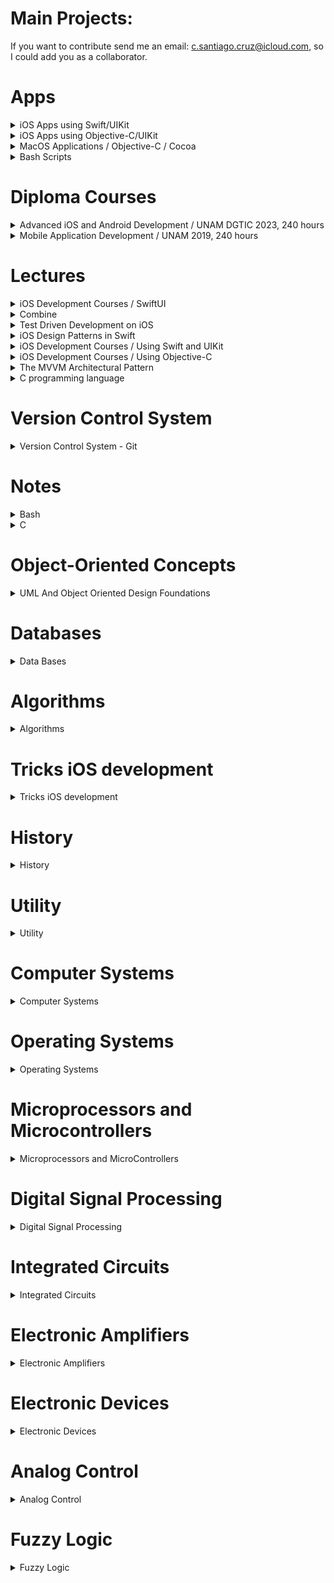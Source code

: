 # Main Projects:

If you want to contribute send me an email: c.santiago.cruz@icloud.com, so I could add you as a collaborator.

# Apps

<details><summary>iOS Apps using Swift/UIKit</summary>
<p>

* List of apps I developed during diploma course and self-study time.

1. [x] [Photorama](https://github.com/c4arl0s/Photorama-App-Presentation#photorama-app). It makes a web service request to get photos.
2. [x] [Restaurant](https://github.com/c4arl0s/Restaurant-App-Presentation#restaurant-app). Interactive restaurant menu that displays offerings, adds orders and sent order request.
3. [x] [List](https://github.com/c4arl0s/List-App-Presentation#guided-project-list-todolistapp). Display, add, delete and save a list of tasks.
4. [x] [Homepwner](https://github.com/c4arl0s/Homepwner-App-Presentation#homepwner-app) It keeps an inventory of all your possessions. It saves name, serial#, value and a picture.
5. [x] [Hotel Manzana](https://github.com/c4arl0s/Hotel-Manzana-App-Presentation#hotel-manzana-app). This app allows you to register guests when they arrive.
6. [x] [Personality Quiz](https://github.com/c4arl0s/Personality-Quiz-Presentation#personality-quiz). This app is a silly game that is going to reflect part of your personality.
7. [x] [Apple Pie (iPad)](https://github.com/c4arl0s/Apple-Pie-App-Presentation#apple-pie-app). Word guessing game.
8. [x] [WorldTrotter](https://github.com/c4arl0s/WorldTrotter-App-Presentation#beginning-of-worldtrotter-app). This app converts values between degrees Fahrenheit and degrees Celsius.
9. [x] [TouchTracker](https://github.com/c4arl0s/Touchtracker-App-Presentation#beginning-of-touchtracker-app). An app that lets the user draw lines by touching the screen 
10. [ ] [Chronolist](https://github.com/c4arl0s/ChronoList-Presentation). List of tasks or activities placed in chronological order.
11. [ ] [SteriflowApp](https://github.com/c4arl0s/ProductViewControllerForSteriflowApp#steriflowapp). Project that shows a catalog of Steriflow products.
12. [x] [Calculator (UI only, iPhone)](https://github.com/c4arl0s/Calculator-UI-Presentation#lab-calculator---content). User interface that shows you the power of Autolayout.
13. [x] [Calculator (UI + operations, iPhone and iPad)](https://github.com/c4arl0s/Practice-One-Calculator.git). Calculator that computes basic operations, +, -, \*, /

Frameworks used: UIKit, CoreData, CoreGraphics, CoreLocation, CoreMotion, MapKit, AVFoundation, QuartzCore, SafariServices, SceneKit, Speech, ARKit.
iOS Design Patterns used: MVC, Singleton, delegation, Observer, Target-Action, 

</p>
</details>

<details><summary>iOS Apps using Objective-C/UIKit</summary>
<p>

* List of apps I developed during self-study time:

11. [x] [Hypnosister (iPhone, using MRC)](https://github.com/c4arl0s/Hypnosister-ObjectiveC-Presentation#hypnosister-app---objective-c). Change and move concentric circles color with shake motion detection.
12. [x] [Homepwner (iPhone, using MRC)](https://github.com/c4arl0s/Homepwner-ObjectiveC-Presentation#homepwner-app---objective-c). It keeps an inventory of all your possessions.
13. [x] [TouchTracker (iPhone, using MRC)](https://github.com/c4arl0s/Touchtracker-ObjectiveC-Presentation#touchtracker-app---objective-c). This application lets the user draw lines by dragging across the view.
14. [x] [Nerdfeed (iPad, using MRC)](https://github.com/c4arl0s/Nerdfeed-ObjectiveC-Presentation#nerdfeed-app---objective-c). It reads the RSS feed from the Apple newsroom web service.
15. [x] [Basic MediaPlayer App (iPhone, using MRC)](https://github.com/c4arl0s/MediaPlayer-ObjectiveC-Presentation#media-playback---objective-c). Simple user interface to display a movie or video and audio.

* Frameworks used: UIKit, CoreData. 

</p>
</details>

<details><summary>MacOS Applications / Objective-C / Cocoa</summary>
<p>

* List of MacOS apps I developed during self-study time:

1. [x] [TahDoole Desktop App](https://github.com/c4arl0s/TahDoodle-Desktop-Cocoa-ObjectiveC-Presentation#tahdoole-desktop---cocoa--objective-c). Simple to-do list application that stores its data as a property list.
2. [ ] [Cocoa Server App](https://github.com/c4arl0s/Cocoa-Server-App-Presentation#cocoaserver-app---objective-c). It creates a server to broadcast its presence and advertise its service on a local area network.

* Frameworks used: 

</p>
</details>

<details><summary>Bash Scripts</summary>
<p>

* List of bash scripts I wrote to speed up my developments

1. [x] [create-table-of-contents.sh: Create a table of contents given a txt file](https://github.com/c4arl0s/create-table-of-contents)
2. [x] [git-add-ui.sh: It uses a dialog box to add modified and untracked files to the staged area](https://github.com/c4arl0s/git-add-user-interface-script#git-add-user-interface-script)
3. [x] [git-add-with-filter-ui.sh: It uses a dialog box to add modified and untracked files with a filter to the staged area](https://github.com/c4arl0s/git-add-with-filter-ui#git-add-with-filter-ui)
4. [x] [git-restore-ui.sh: It uses a dialog box to restore files that are located in staged area](https://github.com/c4arl0s/git-restore-user-interface-script#git-restore-user-interface-script)
5. [x] [git-restore-with-filter-ui.sh: It uses a dialog box to restore files using a filter that are located in staged area](https://github.com/c4arl0s/git-restore-with-filter-ui)
6. [x] [git-status-with-filter.sh: It shows you status files selected by extension](https://github.com/c4arl0s/git-status-with-filter?tab=readme-ov-file#git-status-with-filter)
7. [x] [git-diff-with-filter.sh: It shows you files differences selected by extension](https://github.com/c4arl0s/git-diff-with-filter?tab=readme-ov-file#git-diff-with-filter)
8. [x] [trad3.sh: It was created back in my student days to retrieve english/spanish words](https://github.com/c4arl0s/DictEnEsScript)
9. [x] [add3.sh: included in trad3.sh repository](https://github.com/c4arl0s/DictEnEsScript)
10. [x] [rmDotDSStoreScript.sh: Remove .DS_Store files recursively](https://github.com/c4arl0s/rm-dot-DS_Store-files-recursively)
11. [x] [verifyStatus.sh: It was created to remember me if a repository has changes or files are untracked](https://github.com/c4arl0s/verify-status-of-current-repositories)
12. [x] [extractImagesFromPdfFiles.sh: Extract Images from a pdf file recursively](https://github.com/c4arl0s/extract-images-from-pdf-files)
13. [x] [renameAllFiles.sh: rename all files and directories in the current directory recursively](https://github.com/c4arl0s/rename-files)

</p>
</details>

# Diploma Courses

<details><summary>Advanced iOS and Android Development / UNAM DGTIC 2023, 240 hours</summary>
<p>

* Diploma Course at [DGTIC UNAM (Web Conference)](https://docencia.tic.unam.mx/diplomado-en-dispositivos-moviles), 2023 

1. [x] [Advanced iOS and Android Development - UNAM DGTIC 2023, 240 hours](https://github.com/c4arl0s/Advanced-iOS-and-Android-Development-Diploma-Course)

</p>
</details>

<details><summary>Mobile Application Development / UNAM 2019, 240 hours</summary>
<p>

* Diploma Course at [iOS Development Lab, UNAM](http://ioslab.ingenieria.unam.mx/diplomado.html) 2nd Generation, 2019.

1. [x] [Mobile Application Development - UNAM 2019, 240 hours](https://github.com/c4arl0s/AppDevelopmentWithSwift#appdevelopmentwithswift) 

</p>
</details>

# Lectures

<details><summary>iOS Development Courses / SwiftUI</summary>
<p>

1. [ ] [Introducing SwiftUI](https://github.com/c4arl0s/IntroducingSwiftUI#introducing-swiftui)

</p>
</details>


<details><summary>Combine</summary>

<p>

1. [ ] [Combine Asynchronous Programming with Swift](https://github.com/c4arl0s/CombineAsynchronousProgrammingWithSwift#combine-asynchronous-programming-with-swift---content)

</p>
</details>

<details><summary>Test Driven Development on iOS</summary>
<p>

1. [ ] [iOS Code Testing](https://github.com/c4arl0s/iOS-Code-Testing#ios-code-testing)
2. [ ] [Pro iOS Testing](https://github.com/c4arl0s/Pro-iOS-Testing#pro-ios-testing)

</p>
</details>

<details><summary>iOS Design Patterns in Swift</summary>
<p>

1. [ ] [Pro Design Patterns in Swift](https://github.com/c4arl0s/Pro-Design-Patterns-in-Swift)

</p>
</details>

<details><summary>iOS Development Courses / Using Swift and UIKit</summary>
<p>

* List of courses I took to improve my knowledge and skills about iOS Development through a couple of years.

1. [x] [iOS Programming with Swift](https://github.com/c4arl0s/iOSProgramming_BasicSwift#iosprogramming_basicswift) (BNR course provided by iOS instructors to improve skills)
2. [x] [Practical Autolayout](https://github.com/c4arl0s/PracticalAutoLayoutXcode8#practical-autolayout---xcode-8) (Interesting book about how to demystify Autolayout)
3. [x] [Learn to Code in Swift](https://github.com/c4arl0s/LearnToCodeInSwift4#learn-to-code-in-swift-4---content) (Interesting way to teach Swift using iOS projects created by the author, It is a must)
4. [x] [Apple iOS Swift Unit Testing](https://github.com/c4arl0s/LearnAppleiOSSwiftUnitTesting#learn-apple-ios-swift-unit-testing---content) (First approach)
5. [ ] [Building AR Apps with Xcode](https://github.com/c4arl0s/App-Development-With-Swift?tab=readme-ov-file#4-building-ar-apps-with-xcode)
6. [x] [Generics](https://github.com/c4arl0s/22GenericsInTheRealWorld#22-generics-in-the-real-world---content) (Important chapter provided by Learn to Code in Swift book)
7. [ ] [Swift Style](https://github.com/c4arl0s/SwiftStyle#swift-style---content) (Summary of recommendations about how to write Swift style code)
8. [x] [CoreGraphics](https://github.com/c4arl0s/AppDevelopmentWithSwiftGeneralIndex#8-core-graphics)
9. [x] [Protocols](https://github.com/c4arl0s/Swift-Protocols#swift-protocols---content) Importan information from Swift documentation.

* Frameworks used: UIKit, CoreData, ARKit, CoreGraphics, CoreLocation, CoreMotion, MapKit, AVFoundation, QuartzCore, SafariServices, SceneKit, Speech. 
</p>
</details>

<details><summary>iOS Development Courses / Using Objective-C</summary>
<p>

* iOS Development Courses using Objective-C during self-study time.

1. [x] [iOS Programming (Objective-C Using MRC)](https://github.com/c4arl0s/iOSProgramming_AdvancedObjectiveC#iosprogrammingNotesC Programming (Using ARC)](https://github.com/c4arl0s/iOSProgramming_BasicObjectiveC#iosprogramming_basicobjectivec) 
3. [ ] [Beginning Xcode](https://github.com/c4arl0s/BeginningXcodeContentIndex#beginning-xcode)
4. [ ] [Using Speech Framework](https://github.com/c4arl0s/RecognizingSpeechInLiveAudio#recognizingspeechinliveaudio)
5. [ ] [Grand Central Dispatch](https://github.com/c4arl0s/15GrandCentralDispatchBackgroundProcessingAndYou#15-grand-central-dispatch-background-processing-and-you---content)
6. [x] [Frameworks, Libraries and Targets](https://github.com/c4arl0s/9FrameworksLibrariesAndTargets#frameworks-libraries-and-targets---content)

* Frameworks used: UIKit, CoreData, CoreLocation, UIAccelerometer (deprecate), AVFoundation, Speech.

</p>
</details>

<details><summary>The MVVM Architectural Pattern</summary>
<p>

1. [x] [The Model-View-ViewModel Architectural Pattern](https://github.com/c4arl0s/3-The-MVVM-Architectural-Pattern#--the-model-view-viewmodel-architectural-pattern)
2. [ ] [MVVM](https://github.com/c4arl0s/MVVM#mvvm---content)

</p>
</details>

<details><summary>C programming language</summary>
<p>

1. [x] [Understanding And Using C Pointers](https://github.com/c4arl0s/UnderstandingAndUsingCPointers#understandingandusingcpointers)  
2. [x] [Representing and Manipulating Information with C](https://github.com/c4arl0s/2RepresentingAndManipulatingInformation#2-representing-and-manipulating-information---content)
3. [x] [Optimizing Program Performance with C](https://github.com/c4arl0s/ComputerSystemsAProgrammersPerspectiveContentIndex#5-optimizing-program-performance)
2. [x] [Learn C on The Mac For OSX and iOS](https://github.com/c4arl0s/Learn_C_onTheMacForOSXandiOS#learn_c_onthemacforosxandios) 
4. [ ] [Numerical Analysis With C Programming Language](https://github.com/c4arl0s/NumericalAnalysisWithCProgrammingLanguage#numerical-analysis-with-c-programming-language---content)

</p>
</details>

# Version Control System

<details><summary>Version Control System - Git</summary>
<p>

1. [x] [Version Control Git (Notes)](https://github.com/c4arl0s/RysGitTutorial#rys-git-tutorial)
2. [x] [Summary git commands](https://github.com/c4arl0s/Summary-git-commands#summary-git-commands)

</p>
</details>

# Notes

<details><summary>Bash</summary>
<p>

1. [x] [Bash Cheat Sheet](https://github.com/c4arl0s/BashCheatSheet#bashcheatsheet)
2. [x] [if statement](https://github.com/c4arl0s/if#snippets-for-if-sentence) 
3. [x] [while loop](https://github.com/c4arl0s/while)
4. [x] [for loop](https://github.com/c4arl0s/for)
4. [x] [grep](https://github.com/c4arl0s/grep)
5. [x] [sed](https://github.com/c4arl0s/sed)
6. [x] [tr](https://github.com/c4arl0s/tr)
7. [x] [let](https://github.com/c4arl0s/let)
8. [x] [cut](https://github.com/c4arl0s/cut)
9. [x] [find](https://github.com/c4arl0s/find)
10. [x] [sort](https://github.com/c4arl0s/sort?tab=readme-ov-file#sort)
11. [x] [getopts](https://github.com/c4arl0s/getopts?tab=readme-ov-file#getopts12. [x] [set](https://github.com/c4arl0s/Set?tab=readme-ov-file#set)

</p>
</details>

<details><summary>C</summary>
<p>

* C programs:

1. [x] [search-price.c: It search a price of an item over a text file]()  
2. [x] [fibonacci.c: it calculates first 20 numbers of fibonacci series]()
3. [x] [c-to-f.c: It converts centigrades units to Farenheit units]()
2. [x] [diodo.c: It calculates phase angle, Power Electronics]() 
3. [x] [pparallel.c: Data adquisition project, using an old HP Pavilion Desktop computer]()
3. [x] [Programming in C: List of c programs that I created in the old days](https://github.com/c4arl0s/ProgrammingInC#programming-in-c)

</p>
</details>

# Object-Oriented Concepts

<details><summary>UML And Object Oriented Design Foundations</summary>
<p>

* UML And Object Oriented Design Foundations:

1. [ ] [UML And Object Oriented Design Foundations](https://github.com/c4arl0s/UML-And-Object-Oriented-Design-Foundations-Presentation#uml-and-object-oriented-design-foundations---content)

</p>
</details>

# Databases

<details><summary>Data Bases</summary>
<p>

* Data Bases:

Lectures, code and documentation about data bases.

1. [x] [SQLite For Mobil Apps Simplified](https://github.com/c4arl0s/SQLiteForMobileAppsSimplified#sqlite3_notes) 
2. [ ] [Designing Data Intensive Applications](https://github.com/c4arl0s/DesigningDataIntensiveApplications#designing-data-intensive-applications) 
3. [x] [Introducing SQLite for Mobile Developers](https://github.com/c4arl0s/SQLiteForMobilDevelopers#sqliteformobildevelopers) 

</p>
</details>

# Algorithms

<details><summary>Algorithms</summary>
<p>

* Algorithms:

1. [x] [Algorithms and Data Structures in Swift](https://github.com/c4arl0s/AlgorithmsAndDataStructuresInSwift#ilgorithms-and-data-structures-in-swift) 
     - [x] [Basic Sorting](https://github.com/c4arl0s/7BasicSortingAADSSwift#7-basic-sorting)
         - [x] [Selection Sort](https://github.com/c4arl0s/7BasicSortingAADSSwift#-selection-sort)
         - [x] [Insertion Sort](https://github.com/c4arl0s/7BasicSortingAADSSwift#-insertion-sort)
         - [x] [Bubble Sort](https://github.com/c4arl0s/7BasicSortingAADSSwift#-bubble-sort)
     - [x] [Advanced Sorting](https://github.com/c4arl0s/8AdvanceSortingAADSSwift#8-advance-sorting)
         - [x] [Merge Sort](https://github.com/c4arl0s/8AdvanceSortingAADSSwift#1-the-merge-sort)
         - [x] [Quick Sort](https://github.com/c4arl0s/8AdvanceSortingAADSSwift#2-quicksort)
2. [x] [Algorithms and Data Structures in Objective-C](https://github.com/c4arl0s/AlgorithmsAndDataStructuresInObjectiveC#algorithms-and-data-structures-in-objective-c) 
     - [x] [Basic Sorting](https://github.com/c4arl0s/7BasicSortingInObjectiveC#7-basic-sorting-in-objective-c)
         - [x] [Selection Sort](https://github.com/c4arl0s/7BasicSortingInObjectiveC#1-selection-sort)
         - [x] [Insertion Sort](https://github.com/c4arl0s/7BasicSortingInObjectiveC#2-insertion-sort)
         - [x] [Bubble Sort](https://github.com/c4arl0s/7BasicSortingInObjectiveC#4-bubble-sort)
     - [x] [Advanced Sorting](https://github.com/c4arl0s/8AdvanceSortingInObjectiveC#8-advance-sorting-in-objective-c)
         - [x] [Merge Sort](https://github.com/c4arl0s/8AdvanceSortingInObjectiveC#1-the-merge-sort)
         - [x] [Quick Sort](https://github.com/c4arl0s/8AdvanceSortingInObjectiveC#2-quicksort)
5. [ ] Graph Algorithms
     - [ ] Sequential Graph Algorithms
     - [ ] Parallel Graph Algorithms
     - [ ] Distributed Graph Algorithms 

* Frameworks used: QuartzCore. 

</p>
</details>

# Tricks iOS development

<details><summary>Tricks iOS development</summary>
<p>

* Tricks iOS development:

1. [shortcuts](https://github.com/c4arl0s/Xcode#3-keyboard-shorcuts)
2. [Building and running wirelessly](https://github.com/c4arl0s/BuildingRunningAndDebuggingAnApp#3-building-and-running-wirelessly)

</p>
</details>

# History

<details><summary>History</summary>
<p>

* History:

<img width="1301" alt="Screen Shot 2022-04-10 at 11 56 10 a m" src="https://user-images.githubusercontent.com/24994818/162630747-5912c40d-5167-4fb1-ac42-8a7b49ddadb6.png">

</p>
</details>

# Utility

<details><summary>Utility</summary>
<p>

* Utility:

2. [x] [VIM](https://github.com/c4arl0s/VIM#vim) 
3. [ ] [Regular Expresions](https://github.com/c4arl0s/RegularExpressions#regular-expression---content) 
4. [ ] [English Language](https://github.com/c4arl0s/OxfordGuideToEnglishGrammar#oxford-guide-to-english-grammar---content)
5. [x] [Must-Have English Phrases for Online Meetings](https://github.com/c4arl0s/Must-Have-English-Phrases-for-Online-Meetings#must-have-english-phrases-for-online-meetings)
6. [x] [10 Words to use right now at work in English](https://github.com/c4arl0s/10-Words-to-Use-Right-Now-at-Work-in-English#10-words-to-use-right-now-at-work-in-english)

</p>
</details>

# Computer Systems

<details><summary>Computer Systems</summary>
<p>

* Notes about computer systems engineering from programming perspective.

1. [x] [Computer Systems - A Programmers Perspective](https://github.com/c4arl0s/ComputerSystems_aProgrammersPerspective#computer-systems---a-programmers-perspective) 
2. [x] [Computer Organization and Design Fundamentals](https://github.com/c4arl0s/ComputerOrganization-DesignFundamentals#computer-organization-and-design-fundamentals) 

### Concurrency

Concurrency is a mechanism that decreases the response time of the system by using a single process unit. 

In Concurrency, a major task is divided into subtask that execute simultaneously but not at the same time. A good example of concurrency is having multiple applications, like a Chrome browser, a video editor, and iTunes running at the same time in an operating system. 

<img width="499" alt="Concurrency" src="https://user-images.githubusercontent.com/24994818/187840751-d72c4d3c-d723-4267-98b3-e8b37f5a46fd.png">

### Parallelism

* Parallelism is a mechanism that increases computational speed by using multiple processors. In parallelism, tasks execute simultaneously and at the same time. A good example of parallelism is running a video editor that has many task to perform simultaneoulsy.

<img width="488" alt="Paralellism" src="https://user-images.githubusercontent.com/24994818/187840796-a3d589f8-3db1-48e1-ab90-7db7991cd097.png">

</p>
</details>

# Operating Systems

<details><summary>Operating Systems</summary>
<p>

* Unix:

<div>
<img src="https://user-images.githubusercontent.com/24994818/210193606-ee625a97-d5a2-4e1d-8bdf-0515eb24ac06.jpg" width="500" height="300"/>
</div>

1. [x] [Unix](https://github.com/c4arl0s/Unix#bashcheatsheet) 

</p>
</details>

# Microprocessors and Microcontrollers

<details><summary>Microprocessors and MicroControllers</summary>
<p>

* Microprocessors and MicroControllers: Notes about how a microprocessor and a microcontrollers work.

1. [x] [Inside The Machine](https://github.com/c4arl0s/InsideTheMachine#inside-the-machine) 
2. [x] [Microprocessors And Microcontrollers](https://github.com/c4arl0s/MicroprocessorsAndMicrocontrollers) 

</p>
</details>

# Digital Signal Processing

<details><summary>Digital Signal Processing</summary>
<p>

Digital Signal Processing:

1. [x] [Digital Signal Processing Notes](https://github.com/c4arl0s/DigitalSignalProcessing#digital-signal-processing)

</p>
</details>

# Integrated Circuits

<details><summary>Integrated Circuits</summary>
<p>

* Integrated Circuits:

1. [x] [Integrated Circuits Notes](https://github.com/c4arl0s/IntegratedCircuitsNotes#integrated-circuits-notes)

</p>
</details>

# Electronic Amplifiers

<details><summary>Electronic Amplifiers</summary>
<p>

* Electronic Amplifiers:

1. [x] [Electronic Amplifiers Notes](https://github.com/c4arl0s/ElectronicAmplifiersNotes#electronic-amplifiers-notes)

</p>
</details>

# Electronic Devices

<details><summary>Electronic Devices</summary>
<p>

* Electronic Devices:

1. [x] [Electronic Devices Notes](https://github.com/c4arl0s/ElectronicDevicesNotes#electronic-devices-notes)

</p>
</details>

# Analog Control

<details><summary>Analog Control</summary>
<p>

* Analog Control:

1. [x] [Analog Control](https://github.com/c4arl0s/AnalogControl)

</p>
</details>

# Fuzzy Logic

<details><summary>Fuzzy Logic</summary>
<p>

* Fuzzy Logic:

1. [x] [Fuzzy Logic Notes](https://github.com/c4arl0s/FuzzyLogic#fuzzy-logic-notes)

</p>
</details>
